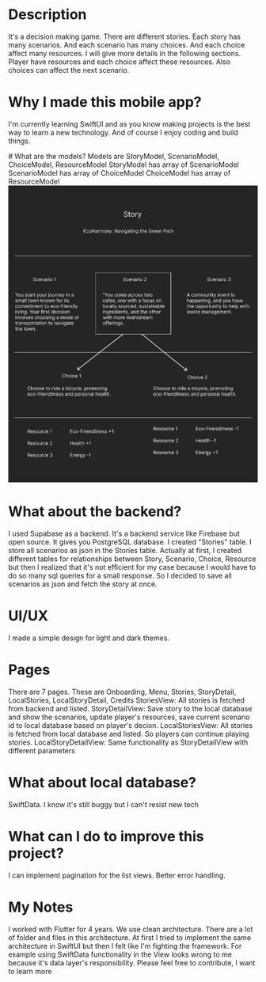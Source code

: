 # Description
It's a decision making game. There are different stories. Each story has many scenarios. And each scenario has many choices. And each choice affect many resources. I will give more details in the following sections.
Player have resources and each choice affect these resources. Also choices can affect the next scenario.

# Why I made this mobile app?
I'm currently learning SwiftUI and as you know making projects is the best way to learn a new technology. And of course I enjoy coding and build things.

# What are the models?
Models are StoryModel, ScenarioModel, ChoiceModel, ResourceModel
StoryModel has array of ScenarioModel
ScenarioModel has array of ChoiceModel
ChoiceModel has array of ResourceModel
![alt Models Relationship](images/models_relationship.png "Models Relationship")

# What about the backend?
I used Supabase as a backend. It's a backend service like Firebase but open source. It gives you PostgreSQL database. I created "Stories" table. I store all scenarios as json in the Stories table. Actually at first, I created different tables for relationships between Story, Scenario, Choice, Resource but then I realized that it's not efficient for my case because I would have to do so many sql queries for a small response. So I decided to save all scenarios as json and fetch the story at once.

# UI/UX
I made a simple design for light and dark themes.

# Pages
There are 7 pages. These are Onboarding, Menu, Stories, StoryDetail, LocalStories, LocalStoryDetail, Credits
StoriesView: All stories is fetched from backend and listed.
StoryDetailView: Save story to the local database and show the scenarios, update player's resources, save current scenario id to local database based on player's decion.
LocalStoriesView: All stories is fetched from local database and listed. So players can continue playing stories.
LocalStoryDetailView: Same functionality as StoryDetailView with different parameters

# What about local database?
SwiftData. I know it's still buggy but I can't resist new tech

# What can I do to improve this project?
I can implement pagination for the list views.
Better error handling.

# My Notes
I worked with Flutter for 4 years. We use clean architecture. There are a lot of folder and files in this architecture. At first I tried to implement the same architecture in SwiftUI but then I felt like I'm fighting the framework. For example using SwiftData functionality in the View looks wrong to me because it's data layer's responsibility.
Please feel free to contribute, I want to learn more
